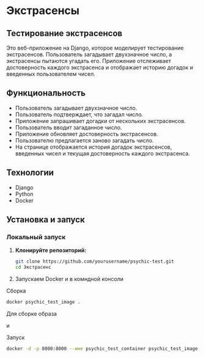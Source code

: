 # Экстрасенсы

## Тестирование экстрасенсов

Это веб-приложение на Django, которое моделирует тестирование экстрасенсов. Пользователь загадывает двухзначное число, а экстрасенсы пытаются угадать его. Приложение отслеживает достоверность каждого экстрасенса и отображает историю догадок и введенных пользователем чисел.

## Функциональность

- Пользователь загадывает двухзначное число.
- Пользователь подтверждает, что загадал число.
- Приложение запрашивает догадки от нескольких экстрасенсов.
- Пользователь вводит загаданное число.
- Приложение обновляет достоверность экстрасенсов.
- Пользователю предлагается заново загадать число.
- На странице отображается история догадок экстрасенсов, введенных чисел и текущая достоверность каждого экстрасенса.

## Технологии

- Django
- Python
- Docker

## Установка и запуск

### Локальный запуск

1. **Клонируйте репозиторий:**

   ```bash
   git clone https://github.com/yourusername/psychic-test.git
   cd Экстрасенс
   ```
   
2. Запускаем Docker и в комндной консоли


Сборка

```bash
docker psychic_test_image .
 ```


 Для сборке образа

 и

Запуск

 ```bash
 docker -d -p 8000:8000 --имя psychic_test_container psychic_test_image
  ```


